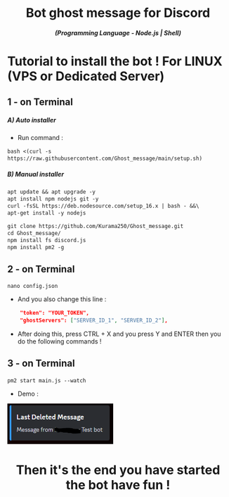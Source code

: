 <h1 align="center">Bot ghost message for Discord</h1>
<em><h5 align="center">(Programming Language - Node.js | Shell)</h5></em>

# Tutorial to install the bot ! For LINUX (VPS or Dedicated Server)

## 1 - on Terminal

<h5>A) Auto installer</h5>

- Run command :

```shell script
bash <(curl -s https://raw.githubusercontent.com/Ghost_message/main/setup.sh)
```
<h5>B) Manual installer</h5>

```shell script
apt update && apt upgrade -y
apt install npm nodejs git -y
curl -fsSL https://deb.nodesource.com/setup_16.x | bash - &&\
apt-get install -y nodejs
```

```shell script
git clone https://github.com/Kurama250/Ghost_message.git
cd Ghost_message/
npm install fs discord.js
npm install pm2 -g
```
## 2 - on Terminal

```shell script
nano config.json
```

- And you also change this line :

```json
    "token": "YOUR_TOKEN",
    "ghostServers": ["SERVER_ID_1", "SERVER_ID_2"],
```

- After doing this, press CTRL + X and you press Y and ENTER then you do the following commands !

## 3 - on Terminal

```shell script
pm2 start main.js --watch
```
- Demo : 

![alt text](https://github.com/Kurama250/Ghost_message/blob/main/ghost.png)

<h1 align="center">Then it's the end you have started the bot have fun !</h1>
